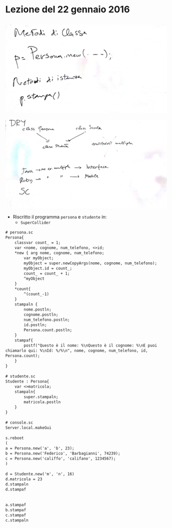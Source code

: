 # Lezione del 22 gennaio 2016

![lavagna: differenza tra metodi di classe e metodi d'istanza](./BN_I_2.jpg)
----
![lavagna: ereditarietà multiple e `interfaces` o `mixins`](./BN_I.jpg)

* Riscritto il programma `persona` e `studente` in:
  * `SuperCollider`
```superCollider
# persona.sc
Persona{
	classvar count_ = 1;
	var <nome, cognome, num_telefono, <>id;
	*new { arg nome, cognome, num_telefono;
		var myObject;
		myObject = super.newCopyArgs(nome, cognome, num_telefono);
		myObject.id = count_;
		count_ = count_ + 1;
		^myObject
	}
	*count{
		^(count_-1)
	}
	stampaln {
		nome.postln;
		cognome.postln;
		num_telefono.postln;
		id.postln;
		Persona.count.postln;
	}
	stampaf{
		postf("Questo è il nome: %\nQuesto è il cognome: %\nE puoi chiamarlo qui: %\nId: %/%\n", nome, cognome, num_telefono, id, Persona.count);
	}
}

# studente.sc
Studente : Persona{
	var <>matricola;
	stampaln{
		super.stampaln;
		matricola.postln
	}
}

# console.sc
Server.local.makeGui

s.reboot
(
a = Persona.new('a', 'b', 23);
b = Persona.new('Federico', 'Barbagianni', 74239);
c = Persona.new('califfo', 'califano', 1234567);
)

d = Studente.new('m', 'n', 16)
d.matricola = 23
d.stampaln
d.stampaf


a.stampaf
b.stampaf
c.stampaf
c.stampaln
```
